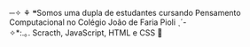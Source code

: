 ─✧ ⚘ ❝Somos uma dupla de estudantes cursando Pensamento Computacional no Colégio João de Faria Pioli ˎ´-                                                        
✧*:.｡. Scracth, JavaScript, HTML e CSS :thought_balloon: 
